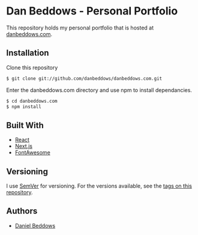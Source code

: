 # Dan Beddows - Personal Portfolio

This repository holds my personal portfolio that is hosted at [danbeddows.com](https://danbeddows.com).

## Installation

Clone this repository

```bash
$ git clone git://github.com/danbeddows/danbeddows.com.git
```

Enter the danbeddows.com directory and use npm to install dependancies.

```bash
$ cd danbeddows.com
$ npm install
```

## Built With

- [React](https://github.com/facebook/react/)
- [Next.js](https://github.com/vercel/next.js)
- [FontAwesome](https://github.com/FortAwesome/Font-Awesome)

## Versioning

I use [SemVer](http://semver.org/) for versioning. For the versions available, see the [tags on this repository](https://github.com/danbeddows/danbeddows.com/tags).

## Authors

- [Daniel Beddows](https://github.com/danbeddows)
